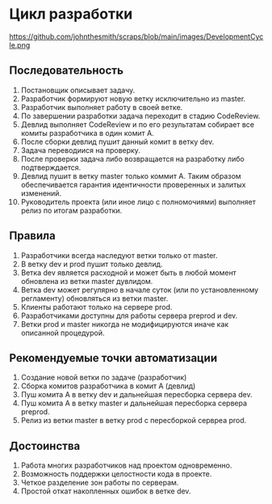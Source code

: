 # Цикл разработки

https://github.com/johnthesmith/scraps/blob/main/images/DevelopmentCycle.png

## Последовательность
1. Постановщик описывает задачу.
0. Разработчик формируют новую ветку исключительно из master.
0. Разработчик выполняет работу в своей ветке.
0. По завершении разработки задача переходит в стадию CodeReview.
0. Девлид выполняет CodeReview и по его результатам собирает все комиты разработчика в один комит A.
0. После сборки девлид пушит данный комит в ветку dev.
0. Задача переводиися на проверку.
0. После проверки задача либо возвращается на разработку либо подтверждается.
0. Девлид пушит в ветку master только коммит A. Таким образом обеспечивается гарантия идентичности проверенных и залитых изменений.
0. Руководитель проекта (или иное лицо с полномочиями) выполняет релиз по итогам разработки.

## Правила
1. Разработчики всегда наследуют ветки только от master.
0. В ветку dev и prod пушит только девлид.
0. Ветка dev является расходной и может быть в любой момент обновлена из ветки master дувлидом.
0. Ветка dev может регулярно в начале суток (или по установленному регламенту) обновляться из ветки master.
0. Клиенты работают только на сервере prod.
0. Разработчиками доступны для работы сервера preprod и dev.
0. Ветки prod и master никогда не модифицируются иначе как описанной процедурой.

## Рекомендуемые точки автоматизации
1. Создание новой ветки по задаче (разработчик)
0. Сборка комитов разработчика в комит A (девлид)
0. Пуш комита А в ветку dev и дальнейшая пересборка сервера dev.
0. Пуш комита А в ветку master и дальнейшая пересборка сервера preprod.
0. Релиз из ветки master в ветку prod с пересборкой сервреа prod.

## Достоинства
1. Работа многих разработчиков над проектом одновременно.
0. Возможность поддержки целостности кода в проекте.
0. Четкое разделение зон работы по серверам.
0. Простой откат накопленных ошибок в ветке dev.
